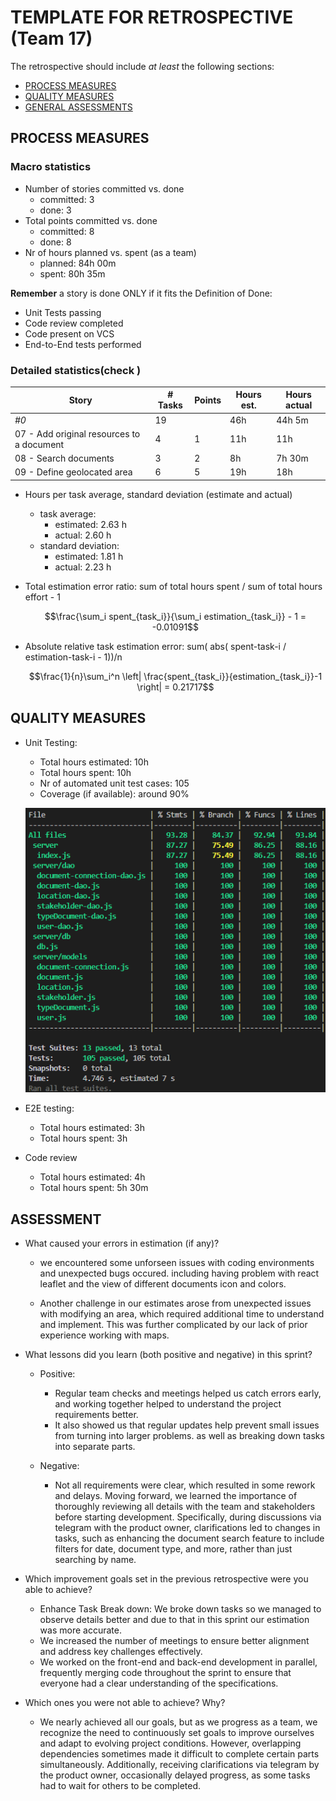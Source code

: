 # TEMPLATE FOR RETROSPECTIVE (Team 17)

The retrospective should include _at least_ the following
sections:

- [PROCESS MEASURES](#process-measures)
- [QUALITY MEASURES](#quality-measures)
- [GENERAL ASSESSMENTS](#assessment)

## PROCESS MEASURES

### Macro statistics

- Number of stories committed vs. done
  - committed: 3
  - done: 3
- Total points committed vs. done
  - committed: 8
  - done: 8
- Nr of hours planned vs. spent (as a team)
  - planned: 84h 00m
  - spent: 80h 35m

**Remember** a story is done ONLY if it fits the Definition of Done:

- Unit Tests passing
- Code review completed
- Code present on VCS
- End-to-End tests performed

### Detailed statistics(check )

| Story                                           | # Tasks | Points | Hours est. | Hours actual |
| ----------------------------------------------- | ------- | ------ | ---------- | ------------ |
| _#0_                                            | 19      |        | 46h    | 44h 5m      |
| 07 - Add original resources to a document       | 4       | 1      | 11h         | 11h           |
| 08 - Search documents                           | 3       | 2      | 8h         | 7h 30m       |
| 09 - Define geolocated area                     | 6       | 5      | 19h        | 18h      |

- Hours per task average, standard deviation (estimate and actual)
  - task average:
    - estimated: 2.63 h
    - actual: 2.60 h
  - standard deviation:
    - estimated: 1.81 h
    - actual: 2.23 h
- Total estimation error ratio: sum of total hours spent / sum of total hours effort - 1

  $$\frac{\sum_i spent_{task_i}}{\sum_i estimation_{task_i}} - 1 = -0.01091$$

- Absolute relative task estimation error: sum( abs( spent-task-i / estimation-task-i - 1))/n

  $$\frac{1}{n}\sum_i^n \left| \frac{spent_{task_i}}{estimation_{task_i}}-1 \right| = 0.21717$$

## QUALITY MEASURES

- Unit Testing:
  - Total hours estimated: 10h
  - Total hours spent: 10h
  - Nr of automated unit test cases: 105
  - Coverage (if available): around 90%

  ![Coverage](../images/test_report/sprint2.png)

- E2E testing:
  - Total hours estimated: 3h
  - Total hours spent: 3h
- Code review
  - Total hours estimated: 4h
  - Total hours spent: 5h 30m

## ASSESSMENT

- What caused your errors in estimation (if any)?

  - we encountered some unforseen issues with coding environments and unexpected bugs occured.
    including having problem with react leaflet and the view of different documents icon and colors.

  - Another challenge in our estimates arose from unexpected issues with modifying an area, which required additional time to understand and implement. This was further complicated by our lack of prior experience working with maps.

- What lessons did you learn (both positive and negative) in this sprint?

  - Positive:

    - Regular team checks and meetings helped us catch errors early, and working together helped to understand the project requirements better.
    - It also showed us that regular updates help prevent small issues from turning into larger problems. as well as breaking down tasks into separate parts.

  - Negative:

    - Not all requirements were clear, which resulted in some rework and delays. Moving forward, we learned the importance of thoroughly reviewing all details with the team and stakeholders before starting development. Specifically, during discussions via telegram with the product owner, clarifications led to changes in tasks, such as enhancing the document search feature to include filters for date, document type, and more, rather than just searching by name.

- Which improvement goals set in the previous retrospective were you able to achieve?

  - Enhance Task Break down: We broke down tasks so we managed to observe details better and due to that in this sprint our estimation was more accurate.
  - We increased the number of meetings to ensure better alignment and address key challenges effectively.
  - We worked on the front-end and back-end development in parallel, frequently merging code throughout the sprint to ensure that everyone had a clear understanding of the specifications.

- Which ones you were not able to achieve? Why?
  - We nearly achieved all our goals, but as we progress as a team, we recognize the need to continuously set goals to improve ourselves and adapt to evolving project conditions. However, overlapping dependencies sometimes made it difficult to complete certain parts simultaneously. Additionally, receiving clarifications via telegram by the product owner, occasionally delayed progress, as some tasks had to wait for others to be completed.
